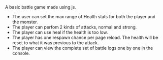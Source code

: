 A basic battle game made using js. 

- The user can set the max range of Health stats for both the player and the monster. 
- The player can perfom 2 kinds of attacks, normal and strong.
- The player can use heal if the health is too low.
- The player has one respawn chance per page reload. The health will be reset to what it was previous to the attack.
- The player can view the complete set of battle logs one by one in the console.